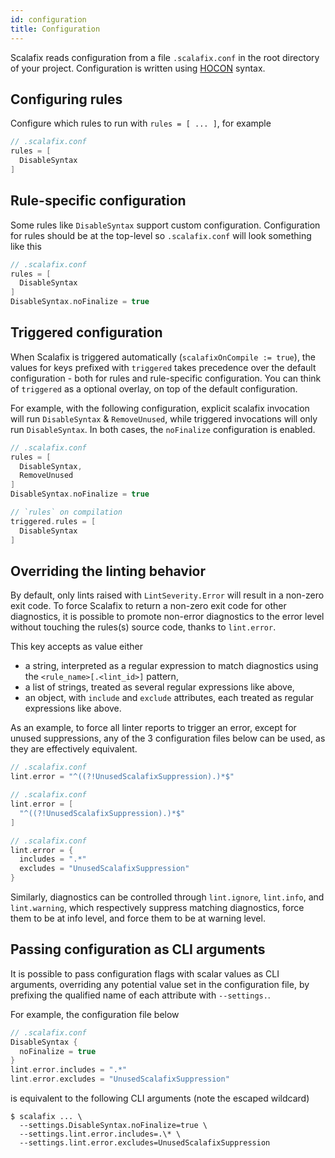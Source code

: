 ```yaml
---
id: configuration
title: Configuration
---
```


Scalafix reads configuration from a file `.scalafix.conf` in the root directory
of your project. Configuration is written using
[HOCON](https://github.com/lightbend/config) syntax.

## Configuring rules

Configure which rules to run with `rules = [ ... ]`, for example

```scala
// .scalafix.conf
rules = [
  DisableSyntax
]
```

## Rule-specific configuration

Some rules like `DisableSyntax` support custom configuration. Configuration for
rules should be at the top-level so `.scalafix.conf` will look something like
this

```scala
// .scalafix.conf
rules = [
  DisableSyntax
]
DisableSyntax.noFinalize = true
```

## Triggered configuration

When Scalafix is triggered automatically (`scalafixOnCompile := true`), the
values for keys prefixed with `triggered` takes precedence over the default
configuration - both for rules and rule-specific configuration. You can think
of `triggered` as a optional overlay, on top of the default configuration.
  
For example, with the following configuration, explicit scalafix invocation
will run `DisableSyntax` & `RemoveUnused`, while triggered invocations
will only run `DisableSyntax`. In both cases, the `noFinalize` configuration
is enabled.

```scala
// .scalafix.conf
rules = [
  DisableSyntax,
  RemoveUnused
]
DisableSyntax.noFinalize = true

// `rules` on compilation
triggered.rules = [
  DisableSyntax
]
```

## Overriding the linting behavior

By default, only lints raised with `LintSeverity.Error` will result in a
non-zero exit code. To force Scalafix to return a non-zero exit code for other
diagnostics, it is possible to promote non-error diagnostics to the error level
without touching the rules(s) source code, thanks to `lint.error`.

This key accepts as value either
* a string, interpreted as a regular expression to match diagnostics using the
  `<rule_name>[.<lint_id>]` pattern,
* a list of strings, treated as several regular expressions like above,
* an object, with `include` and `exclude` attributes, each treated as regular
  expressions like above.

As an example, to force all linter reports to trigger an error, except for unused
suppressions, any of the 3 configuration files below can be used, as they are
effectively equivalent.

```scala
// .scalafix.conf
lint.error = "^((?!UnusedScalafixSuppression).)*$"
```

```scala
// .scalafix.conf
lint.error = [
  "^((?!UnusedScalafixSuppression).)*$"
]
```

```scala
// .scalafix.conf
lint.error = {
  includes = ".*"
  excludes = "UnusedScalafixSuppression"
}
```

Similarly, diagnostics can be controlled through `lint.ignore`, `lint.info`,
and `lint.warning`, which respectively suppress matching diagnostics, force
them to be at info level, and force them to be at warning level.

## Passing configuration as CLI arguments

It is possible to pass configuration flags with scalar values as CLI arguments,
overriding any potential value set in the configuration file, by prefixing the
qualified name of each attribute with `--settings.`.

For example, the configuration file below

```scala
// .scalafix.conf
DisableSyntax {
  noFinalize = true
}
lint.error.includes = ".*"
lint.error.excludes = "UnusedScalafixSuppression"
```

is equivalent to the following CLI arguments (note the escaped wildcard)

```
$ scalafix ... \
  --settings.DisableSyntax.noFinalize=true \
  --settings.lint.error.includes=.\* \
  --settings.lint.error.excludes=UnusedScalafixSuppression
```
